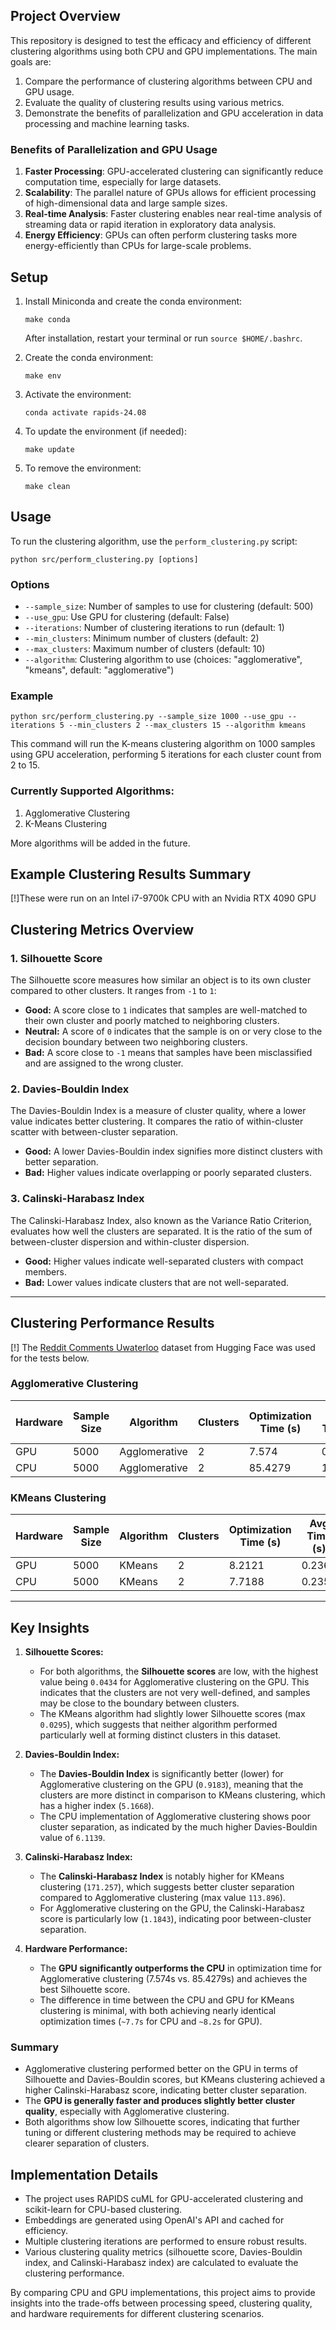 ## Project Overview

This repository is designed to test the efficacy and efficiency of different clustering algorithms using both CPU and GPU implementations. The main goals are:

1. Compare the performance of clustering algorithms between CPU and GPU usage.
2. Evaluate the quality of clustering results using various metrics.
3. Demonstrate the benefits of parallelization and GPU acceleration in data processing and machine learning tasks.

### Benefits of Parallelization and GPU Usage

1. **Faster Processing**: GPU-accelerated clustering can significantly reduce computation time, especially for large datasets.
2. **Scalability**: The parallel nature of GPUs allows for efficient processing of high-dimensional data and large sample sizes.
3. **Real-time Analysis**: Faster clustering enables near real-time analysis of streaming data or rapid iteration in exploratory data analysis.
4. **Energy Efficiency**: GPUs can often perform clustering tasks more energy-efficiently than CPUs for large-scale problems.


## Setup

1. Install Miniconda and create the conda environment:
   ```
   make conda
   ```
   After installation, restart your terminal or run `source $HOME/.bashrc`.

2. Create the conda environment:
   ```
   make env
   ```

3. Activate the environment:
   ```
   conda activate rapids-24.08
   ```

4. To update the environment (if needed):
   ```
   make update
   ```

5. To remove the environment:
   ```
   make clean
   ```

## Usage

To run the clustering algorithm, use the `perform_clustering.py` script:

```
python src/perform_clustering.py [options]
```
### Options
- `--sample_size`: Number of samples to use for clustering (default: 500)
- `--use_gpu`: Use GPU for clustering (default: False)
- `--iterations`: Number of clustering iterations to run (default: 1)
- `--min_clusters`: Minimum number of clusters (default: 2)
- `--max_clusters`: Maximum number of clusters (default: 10)
- `--algorithm`: Clustering algorithm to use (choices: "agglomerative", "kmeans", default: "agglomerative")

### Example

```
python src/perform_clustering.py --sample_size 1000 --use_gpu --iterations 5 --min_clusters 2 --max_clusters 15 --algorithm kmeans
```

This command will run the K-means clustering algorithm on 1000 samples using GPU acceleration, performing 5 iterations for each cluster count from 2 to 15.

### Currently Supported Algorithms:

1. Agglomerative Clustering
2. K-Means Clustering

More algorithms will be added in the future.


## Example Clustering Results Summary

>
[!]These were run on an Intel i7-9700k CPU with an Nvidia RTX 4090 GPU


## Clustering Metrics Overview

### 1. **Silhouette Score**
The Silhouette score measures how similar an object is to its own cluster compared to other clusters. It ranges from `-1` to `1`:
- **Good:** A score close to `1` indicates that samples are well-matched to their own cluster and poorly matched to neighboring clusters.
- **Neutral:** A score of `0` indicates that the sample is on or very close to the decision boundary between two neighboring clusters.
- **Bad:** A score close to `-1` means that samples have been misclassified and are assigned to the wrong cluster.

### 2. **Davies-Bouldin Index**
The Davies-Bouldin Index is a measure of cluster quality, where a lower value indicates better clustering. It compares the ratio of within-cluster scatter with between-cluster separation.
- **Good:** A lower Davies-Bouldin index signifies more distinct clusters with better separation.
- **Bad:** Higher values indicate overlapping or poorly separated clusters.

### 3. **Calinski-Harabasz Index**
The Calinski-Harabasz Index, also known as the Variance Ratio Criterion, evaluates how well the clusters are separated. It is the ratio of the sum of between-cluster dispersion and within-cluster dispersion.
- **Good:** Higher values indicate well-separated clusters with compact members.
- **Bad:** Lower values indicate clusters that are not well-separated.

---

## Clustering Performance Results

>
[!] The [Reddit Comments Uwaterloo](https://huggingface.co/datasets/alvanlii/reddit-comments-uwaterloo) dataset from Hugging Face was used for the tests below.

### Agglomerative Clustering

| Hardware | Sample Size | Algorithm     | Clusters | Optimization Time (s) | Avg Time (s) | Avg Silhouette | Max Silhouette | Avg Davies-Bouldin | Max Davies-Bouldin | Avg Calinski-Harabasz | Max Calinski-Harabasz |
|----------|-------------|---------------|----------|-----------------------|--------------|----------------|----------------|--------------------|--------------------|-----------------------|-----------------------|
| GPU      | 5000        | Agglomerative | 2        | 7.574                 | 0.233        | 0.0434         | 0.0434         | 0.9183             | 0.9183             | 1.1843                | 1.1843                |
| CPU      | 5000        | Agglomerative | 2        | 85.4279               | 10.0897      | 0.0181         | 0.0181         | 6.1139             | 6.1139             | 113.896               | 113.896               |

### KMeans Clustering

| Hardware | Sample Size | Algorithm | Clusters | Optimization Time (s) | Avg Time (s) | Avg Silhouette | Max Silhouette | Avg Davies-Bouldin | Max Davies-Bouldin | Avg Calinski-Harabasz | Max Calinski-Harabasz |
|----------|-------------|-----------|----------|-----------------------|--------------|----------------|----------------|--------------------|--------------------|-----------------------|-----------------------|
| GPU      | 5000        | KMeans    | 2        | 8.2121                | 0.2369       | 0.0295         | 0.0295         | 5.1668             | 5.1668             | 171.257               | 171.257               |
| CPU      | 5000        | KMeans    | 2        | 7.7188                | 0.2356       | 0.0295         | 0.0295         | 5.1668             | 5.1668             | 171.257               | 171.257               |

---

## Key Insights

1. **Silhouette Scores:**
   - For both algorithms, the **Silhouette scores** are low, with the highest value being `0.0434` for Agglomerative clustering on the GPU. This indicates that the clusters are not very well-defined, and samples may be close to the boundary between clusters.
   - The KMeans algorithm had slightly lower Silhouette scores (max `0.0295`), which suggests that neither algorithm performed particularly well at forming distinct clusters in this dataset.

2. **Davies-Bouldin Index:**
   - The **Davies-Bouldin Index** is significantly better (lower) for Agglomerative clustering on the GPU (`0.9183`), meaning that the clusters are more distinct in comparison to KMeans clustering, which has a higher index (`5.1668`).
   - The CPU implementation of Agglomerative clustering shows poor cluster separation, as indicated by the much higher Davies-Bouldin value of `6.1139`.

3. **Calinski-Harabasz Index:**
   - The **Calinski-Harabasz Index** is notably higher for KMeans clustering (`171.257`), which suggests better cluster separation compared to Agglomerative clustering (max value `113.896`).
   - For Agglomerative clustering on the GPU, the Calinski-Harabasz score is particularly low (`1.1843`), indicating poor between-cluster separation.

4. **Hardware Performance:**
   - The **GPU significantly outperforms the CPU** in optimization time for Agglomerative clustering (7.574s vs. 85.4279s) and achieves the best Silhouette score.
   - The difference in time between the CPU and GPU for KMeans clustering is minimal, with both achieving nearly identical optimization times (`~7.7s` for CPU and `~8.2s` for GPU).

### Summary

- Agglomerative clustering performed better on the GPU in terms of Silhouette and Davies-Bouldin scores, but KMeans clustering achieved a higher Calinski-Harabasz score, indicating better cluster separation.
- The **GPU is generally faster and produces slightly better cluster quality**, especially with Agglomerative clustering.
- Both algorithms show low Silhouette scores, indicating that further tuning or different clustering methods may be required to achieve clearer separation of clusters.


## Implementation Details

- The project uses RAPIDS cuML for GPU-accelerated clustering and scikit-learn for CPU-based clustering.
- Embeddings are generated using OpenAI's API and cached for efficiency.
- Multiple clustering iterations are performed to ensure robust results.
- Various clustering quality metrics (silhouette score, Davies-Bouldin index, and Calinski-Harabasz index) are calculated to evaluate the clustering performance.

By comparing CPU and GPU implementations, this project aims to provide insights into the trade-offs between processing speed, clustering quality, and hardware requirements for different clustering scenarios.
